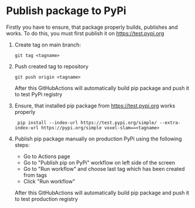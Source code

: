 # Publish package to PyPi

Firstly you have to ensure, that package properly builds, publishes and works. 
To do this, you must first publish it on https://test.pypi.org

1. Create tag on main branch:
    ```commandline
    git tag <tagname>
    ```
2. Push created tag to repository
    ```commandline
    git push origin <tagname>
    ```
   After this GitHubActions will automatically build pip package and push it to test PyPi registry
3. Ensure, that installed pip package from https://test.pypi.org works properly
   ```commandline
    pip install --index-url https://test.pypi.org/simple/ --extra-index-url https://pypi.org/simple voxel-slam==<tagname>
    ```
4. Publish pip package manually on production PyPi using the following steps:
   - Go to Actions page
   - Go to "Publish pip on PyPi" workflow on left side of the screen
   - Go to "Run workflow" and choose last tag which has been created from tags
   - Click "Run workflow"

   After this GitHubActions will automatically build pip package and push it to test production registry
